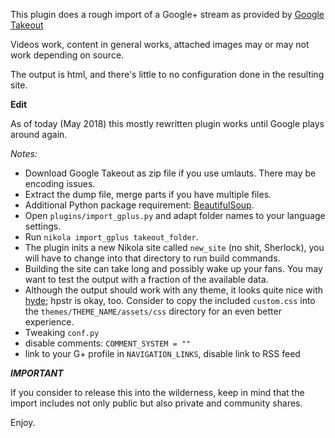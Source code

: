 This plugin does a rough import of a Google+ stream as provided by [Google Takeout](http://google.com/takeout/)

Videos work, content in general works, attached images may or may not work depending on source.

The output is html, and there's little to no configuration done in the resulting site.

**Edit**

As of today (May 2018) this mostly rewritten plugin works until Google plays around again.

*Notes:*

 * Download Google Takeout as zip file if you use umlauts. There may be encoding issues.
 * Extract the dump file, merge parts if you have multiple files.
 * Additional Python package requirement: [BeautifulSoup](https://www.crummy.com/software/BeautifulSoup/).
 * Open `plugins/import_gplus.py` and adapt folder names to your language settings.
 * Run `nikola import_gplus takeout_folder`.
 * The plugin inits a new Nikola site called `new_site` (no shit, Sherlock), you will have to change into that directory to run build commands.
 * Building the site can take long and possibly wake up your fans. You may want to test the output with a fraction of the available data.
 * Although the output should work with any theme, it looks quite nice with [hyde](https://themes.getnikola.com/v7/hyde/); hpstr is okay, too. Consider to copy the included `custom.css` into the `themes/THEME_NAME/assets/css` directory for an even better experience.
 * Tweaking `conf.py`
  * disable comments:  `COMMENT_SYSTEM = ""`
  * link to your G+ profile in `NAVIGATION_LINKS`, disable link to RSS feed
  
***IMPORTANT***

If you consider to release this into the wilderness, keep in mind that the import includes not only public but also private and community shares.

Enjoy.
